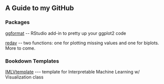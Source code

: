 ## A Guide to my GitHub

<!---
jtr13/jtr13 is a ✨ special ✨ repository because its `README.md` (this file) appears on your GitHub profile.
You can click the Preview link to take a look at your changes.
--->

### Packages

[ggformat](ggformat) -- RStudio add-in to pretty up your ggplot2 code 

[redav](www.github.com/jtr13/redav) -- two functions: one for plotting missing values and one for biplots. More to come.


### Bookdown Templates

[IMLVtemplate](www.github.com/jtr13/IMLVtemplate) --- template for Interpretable Machine Learning w/ Visualization class
